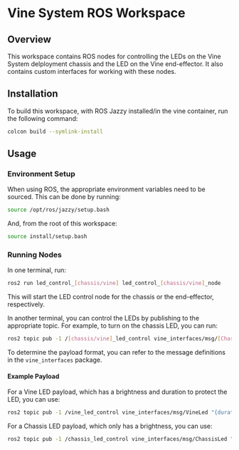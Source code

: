 # Vine System ROS Workspace

## Overview

This workspace contains ROS nodes for controlling the LEDs on the Vine System delployment chassis and the LED on the Vine end-effector. It also contains custom interfaces for working with these nodes.

## Installation

To build this workspace, with ROS Jazzy installed/in the vine container, run the following command:

```bash
colcon build --symlink-install
```

## Usage

### Environment Setup

When using ROS, the appropriate environment variables need to be sourced. This can be done by running:

```bash
source /opt/ros/jazzy/setup.bash
```

And, from the root of this workspace:

```bash
source install/setup.bash
```

### Running Nodes

In one terminal, run:

```bash
ros2 run led_control_[chassis/vine] led_control_[chassis/vine]_node
```

This will start the LED control node for the chassis or the end-effector, respectively.

In another terminal, you can control the LEDs by publishing to the appropriate topic. For example, to turn on the chassis LED, you can run:

```bash
ros2 topic pub -1 /[chassis/vine]_led_control vine_interfaces/msg/[Chassis/Vine]Led <payload as JSON>
```

To determine the payload format, you can refer to the message definitions in the `vine_interfaces` package.

#### Example Payload

For a Vine LED payload, which has a brightness and duration to protect the LED, you can use:

```bash
ros2 topic pub -1 /vine_led_control vine_interfaces/msg/VineLed "{duration: 100, brightness: 50}"
```

For a Chassis LED payload, which only has a brightness, you can use:

```bash
ros2 topic pub -1 /chassis_led_control vine_interfaces/msg/ChassisLed "{brightness: 50}"
```
